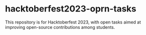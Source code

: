 # hacktoberfest2023-oprn-tasks
This repository is for Hacktoberfest 2023, with open tasks aimed at improving open-source contributions among students.
